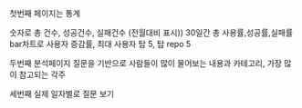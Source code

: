 첫번째 페이지는 통계

숫자로 총 건수, 성공건수, 실패건수 (전월대비 표시))
30일간 총 사용률,성공률,실패률 bar차트로 
사용자 증감률, 최대 사용자 탑 5, 탑 repo 5
 

두번째 분석페이지
질문을 기반으로 사람들이 많이 물어보는 내용과 카테고리, 가장 많이 참고되는 각주


세번째 실제 일자별로 질문 보기